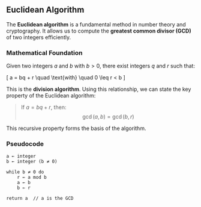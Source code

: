 ## Euclidean Algorithm

The **Euclidean algorithm** is a fundamental method in number theory and cryptography. It allows us to compute the **greatest common divisor (GCD)** of two integers efficiently.

### Mathematical Foundation

Given two integers $a$ and $b$ with $b > 0$, there exist integers $q$ and $r$ such that:

\[
a = bq + r \quad \text{with} \quad 0 \leq r < b
\]

This is the **division algorithm**. Using this relationship, we can state the key property of the Euclidean algorithm:

> If $a = bq + r$, then:
> $$
> \gcd(a, b) = \gcd(b, r)
> $$

This recursive property forms the basis of the algorithm.

### Pseudocode

```pseudo
a ← integer
b ← integer (b ≠ 0)

while b ≠ 0 do
    r ← a mod b
    a ← b
    b ← r

return a  // a is the GCD
```
